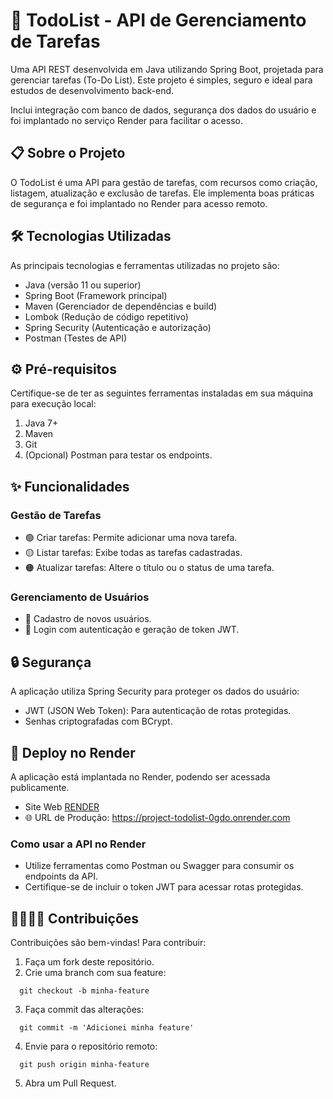 # 📝 TodoList - API de Gerenciamento de Tarefas

Uma API REST desenvolvida em Java utilizando Spring Boot, projetada para gerenciar tarefas (To-Do List). Este projeto é simples, seguro e ideal para estudos de desenvolvimento back-end.

Inclui integração com banco de dados, segurança dos dados do usuário e foi implantado no serviço Render para facilitar o acesso.

## 📋 Sobre o Projeto
O TodoList é uma API para gestão de tarefas, com recursos como criação, listagem, atualização e exclusão de tarefas. Ele implementa boas práticas de segurança e foi implantado no Render para acesso remoto.

## 🛠️ Tecnologias Utilizadas
As principais tecnologias e ferramentas utilizadas no projeto são:

- Java (versão 11 ou superior)
- Spring Boot (Framework principal)
- Maven (Gerenciador de dependências e build)
- Lombok (Redução de código repetitivo)
- Spring Security (Autenticação e autorização)
- Postman (Testes de API)

## ⚙️ Pré-requisitos
Certifique-se de ter as seguintes ferramentas instaladas em sua máquina para execução local:

1. Java 7+
2. Maven
3. Git
4. (Opcional) Postman para testar os endpoints.

## ✨ Funcionalidades
### Gestão de Tarefas
- 🟢 Criar tarefas: Permite adicionar uma nova tarefa.
- 🟡 Listar tarefas: Exibe todas as tarefas cadastradas.
- 🟠 Atualizar tarefas: Altere o título ou o status de uma tarefa.

### Gerenciamento de Usuários
- 👤 Cadastro de novos usuários.
- 🔐 Login com autenticação e geração de token JWT.

## 🔒 Segurança
A aplicação utiliza Spring Security para proteger os dados do usuário:

- JWT (JSON Web Token): Para autenticação de rotas protegidas.
- Senhas criptografadas com BCrypt.

## 🚀 Deploy no Render
A aplicação está implantada no Render, podendo ser acessada publicamente.
- Site Web [RENDER](https://dashboard.render.com/login)
- 🌐 URL de Produção: https://project-todolist-0gdo.onrender.com
### Como usar a API no Render
- Utilize ferramentas como Postman ou Swagger para consumir os endpoints da API.
- Certifique-se de incluir o token JWT para acessar rotas protegidas.

## 🫱🏼‍🫲🏾 Contribuições
Contribuições são bem-vindas! Para contribuir:

1. Faça um fork deste repositório.
2. Crie uma branch com sua feature:

```
  git checkout -b minha-feature
```
3. Faça commit das alterações:

```
  git commit -m 'Adicionei minha feature'
```
4. Envie para o repositório remoto:

```
  git push origin minha-feature
```
5. Abra um Pull Request.
